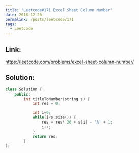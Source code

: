 ```yaml
---
title: 'Leetcode#171 Excel Sheet Column Number'
date: 2018-12-26
permalink: /posts/leetcode/171
tags:
  - Leetcode
---
```

## Link: ##
https://leetcode.com/problems/excel-sheet-column-number/

## Solution: ##
```cpp
class Solution {
    public:
        int titleToNumber(string s) {
            int res = 0;

            int i=0;
            while(i<s.size()) {
                res = res* 26 + s[i] - 'A' + 1;
                i++;
            }
            return res;
        }
};
```
